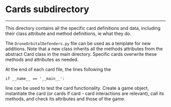 # Cards subdirectory 
----------
This directory contains all the specific card definitions and data, including
their class attribute and method definitions, ie what they do. 

The `DroneOrbitalDefenders.py` file can be used as a template for new additions.
Note that a new class inherits all the methods attributes from the abstract Card
class in the main directory. Specific cards overwrite these methods and
attributes as needed.

At the end of each card file, the lines following the 

`if __name__ == '__main__':`

line can be used to test the card functionality. Create a game object, 
instantiate the card (or cards if card - card interactions are relevant),
call its methods, and check its attributes and those of the game. 



